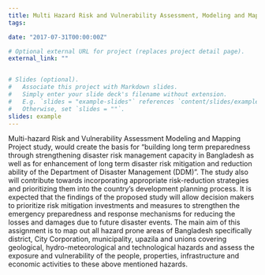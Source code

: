```yaml
---
title: Multi Hazard Risk and Vulnerability Assessment, Modeling and Mapping (MRVAM)
tags:

date: "2017-07-31T00:00:00Z"

# Optional external URL for project (replaces project detail page).
external_link: ""


# Slides (optional).
#   Associate this project with Markdown slides.
#   Simply enter your slide deck's filename without extension.
#   E.g. `slides = "example-slides"` references `content/slides/example-slides.md`.
#   Otherwise, set `slides = ""`.
slides: example
---
```


Multi-hazard Risk and Vulnerability Assessment Modeling and Mapping Project study, would create the basis for “building long term preparedness through strengthening disaster risk management capacity in Bangladesh as well as for enhancement of long term disaster risk mitigation and reduction ability of the Department of Disaster Management (DDM)”. The study also will contribute towards incorporating appropriate risk-reduction strategies and prioritizing them into the country’s development planning process. It is expected that the findings of the proposed study will allow decision makers to prioritize risk mitigation investments and measures to strengthen the emergency preparedness and response mechanisms for reducing the losses and damages due to future disaster events. The main aim of this assignment is to map out all hazard prone areas of Bangladesh specifically district, City Corporation, municipality, upazila and unions covering geological, hydro-meteorological and technological hazards and assess the exposure and vulnerability of the people, properties, infrastructure and economic activities to these above mentioned hazards.
